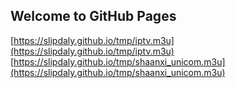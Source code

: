 ## Welcome to GitHub Pages

[https://slipdaly.github.io/tmp/iptv.m3u](https://slipdaly.github.io/tmp/iptv.m3u) 
[https://slipdaly.github.io/tmp/shaanxi_unicom.m3u](https://slipdaly.github.io/tmp/shaanxi_unicom.m3u)
